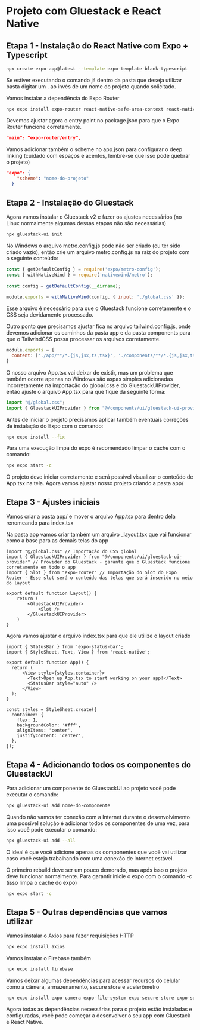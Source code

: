 # Projeto com Gluestack e React Native

## Etapa 1 - Instalação do React Native com Expo + Typescript

```bash
npx create-expo-app@latest --template expo-template-blank-typescript
```

Se estiver executando o comando já dentro da pasta que deseja utilizar basta digitar um . ao invés de um nome do projeto quando solicitado.

Vamos instalar a dependência do Expo Router

```bash
npx expo install expo-router react-native-safe-area-context react-native-screens expo-linking expo-constants expo-status-bar
```

Devemos ajustar agora o entry point no package.json para que o Expo Router funcione corretamente.

```json
"main": "expo-router/entry",
```

Vamos adicionar também o scheme no app.json para configurar o deep linking (cuidado com espaços e acentos, lembre-se que isso pode quebrar o projeto)

```json
"expo": {
    "scheme": "nome-do-projeto"
  }
```

## Etapa 2 - Instalação do Gluestack

Agora vamos instalar o Gluestack v2 e fazer os ajustes necessários (no Linux normalmente algumas dessas etapas não são necessárias)

```bash
npx gluestack-ui init
```

No Windows o arquivo metro.config.js pode não ser criado (ou ter sido criado vazio), então crie um arquivo metro.config.js na raiz do projeto com o seguinte conteúdo:

```javascript
const { getDefaultConfig } = require('expo/metro-config');
const { withNativeWind } = require('nativewind/metro');
	  
const config = getDefaultConfig(__dirname);
	  
module.exports = withNativeWind(config, { input: './global.css' });
```

Esse arquivo é necessário para que o Gluestack funcione corretamente e o CSS seja devidamente processado.

Outro ponto que precisamos ajustar fica no arquivo tailwind.config.js, onde devemos adicionar os caminhos da pasta app e da pasta components para que o TailwindCSS possa processar os arquivos corretamente.

```javascript
module.exports = {
  content: ['./app/**/*.{js,jsx,ts,tsx}', './components/**/*.{js,jsx,ts,tsx}'],
}
```

O nosso arquivo App.tsx vai deixar de existir, mas um problema que também ocorre apenas no Windows são aspas simples adicionadas incorretamente na importação do global.css e do GluestackUIProvider, então ajuste o arquivo App.tsx para que fique da seguinte forma:

```typescript
import "@/global.css";
import { GluestackUIProvider } from "@/components/ui/gluestack-ui-provider";
```

Antes de iniciar o projeto precisamos aplicar também eventuais correções de instalação do Expo com o comando:

```bash
npx expo install --fix
```

Para uma execução limpa do expo é recomendado limpar o cache com o comando:

```bash
npx expo start -c
```

O projeto deve iniciar corretamente e será possível visualizar o conteúdo de App.tsx na tela. Agora vamos ajustar nosso projeto criando a pasta app/

## Etapa 3 - Ajustes iniciais

Vamos criar a pasta app/ e mover o arquivo App.tsx para dentro dela renomeando para index.tsx

Na pasta app vamos criar também um arquivo _layout.tsx que vai funcionar como a base para as demais telas do app

```tsx
import "@/global.css" // Importação do CSS global
import { GluestackUIProvider } from "@/components/ui/gluestack-ui-provider" // Provider do Gluestack - garante que o Gluestack funcione corretamente em todo o app
import { Slot } from "expo-router" // Importação do Slot do Expo Router - Esse slot será o conteúdo das telas que será inserido no meio do layout

export default function Layout() {
    return (
        <GluestackUIProvider>
            <Slot />
        </GluestackUIProvider>
    )
}
```

Agora vamos ajustar o arquivo index.tsx para que ele utilize o layout criado

```tsx
import { StatusBar } from 'expo-status-bar';
import { StyleSheet, Text, View } from 'react-native';

export default function App() {
  return (
      <View style={styles.container}>
        <Text>Open up App.tsx to start working on your app!</Text>
        <StatusBar style="auto" />
      </View>
  );
}

const styles = StyleSheet.create({
  container: {
    flex: 1,
    backgroundColor: '#fff',
    alignItems: 'center',
    justifyContent: 'center',
  },
});
```

## Etapa 4 - Adicionando todos os componentes do GluestackUI

Para adicionar um componente do GluestackUI ao projeto você pode executar o comando:

```bash
npx gluestack-ui add nome-do-componente
```

Quando não vamos ter conexão com a Internet durante o desenvolvimento uma possível solução é adicionar todos os componentes de uma vez, para isso você pode executar o comando:

```bash
npx gluestack-ui add --all
```

O ideal é que você adicione apenas os componentes que você vai utilizar caso você esteja trabalhando com uma conexão de Internet estável.

O primeiro rebuild deve ser um pouco demorado, mas após isso o projeto deve funcionar normalmente. Para garantir inicie o expo com o comando -c (isso limpa o cache do expo)

```bash
npx expo start -c
```

## Etapa 5 - Outras dependências que vamos utilizar

Vamos instalar o Axios para fazer requisições HTTP

```bash
npx expo install axios
```

Vamos instalar o Firebase também

```bash
npx expo install firebase
```

Vamos deixar algumas dependências para acessar recursos do celular como a câmera, armazenamento, secure store e acelerômetro

```bash
npx expo install expo-camera expo-file-system expo-secure-store expo-sensors
```

Agora todas as dependências necessárias para o projeto estão instaladas e configuradas, você pode começar a desenvolver o seu app com Gluestack e React Native.